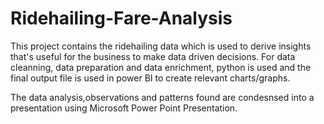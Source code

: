# Ridehailing-Fare-Analysis
This project contains the ridehailing data which is used to derive insights that's useful for the business to make data driven decisions. For data cleanning, data preparation and data enrichment, python is used and the final output file is used in power BI to create relevant charts/graphs. 

The data analysis,observations and patterns found  are condesnsed into a presentation using Microsoft Power Point Presentation.
